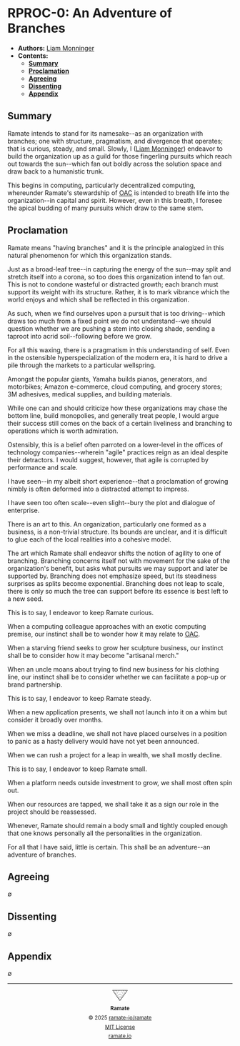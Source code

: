 # RPROC-0: An Adventure of Branches
- **Authors:** [Liam Monninger](mailto:liam@ramate.io)
- **Contents:**
  - **[Summary](#summary)**
  - **[Proclamation](#proclamation)**
  - **[Agreeing](#agreeing)**
  - **[Dissenting](#dissenting)**
  - **[Appendix](#appendix)**

## Summary
Ramate intends to stand for its namesake--as an organization with branches; one with structure, pragmatism, and divergence that operates; that is curious, steady, and small. Slowly, I ([Liam Monninger](mailto:liam@ramate.io)) endeavor to build the organization up as a guild for those fingerling pursuits which reach out towards the sun--which fan out boldly across the solution space and draw back to a humanistic trunk.

This begins in computing, particularly decentralized computing, whereunder Ramate's stewardship of [OAC](https://github.com/ramate-io/oac) is intended to breath life into the organization--in capital and spirit. However, even in this breath, I foresee the apical budding of many pursuits which draw to the same stem.

## Proclamation
Ramate means "having branches" and it is the principle analogized in this natural phenomenon for which this organization stands.

Just as a broad-leaf tree--in capturing the energy of the sun--may split and stretch itself into a corona, so too does this organization intend to fan out. This is not to condone wasteful or distracted growth; each branch must support its weight with its structure. Rather, it is to mark vibrance which the world enjoys and which shall be reflected in this organization.

As such, when we find ourselves upon a pursuit that is too driving--which draws too much from a fixed point we do not understand--we should question whether we are pushing a stem into closing shade, sending a taproot into acrid soil--following before we grow.

For all this waxing, there is a pragmatism in this understanding of self. Even in the ostensible hyperspecialization of the modern era, it is hard to drive a pile through the markets to a particular wellspring.

Amongst the popular giants, Yamaha builds pianos, generators, and motorbikes; Amazon e-commerce, cloud computing, and grocery stores; 3M adhesives, medical supplies, and building materials.

While one can and should criticize how these organizations may chase the bottom line, build monopolies, and generally treat people, I would argue their success still comes on the back of a certain liveliness and branching to operations which is worth admiration.

Ostensibly, this is a belief often parroted on a lower-level in the offices of technology companies--wherein "agile" practices reign as an ideal despite their detractors. I would suggest, however, that agile is corrupted by performance and scale.

I have seen--in my albeit short experience--that a proclamation of growing nimbly is often deformed into a distracted attempt to impress.

I have seen too often scale--even slight--bury the plot and dialogue of enterprise.

There is an art to this. An organization, particularly one formed as a business, is a non-trivial structure. Its bounds are unclear, and it is difficult to glue each of the local realities into a cohesive model.

The art which Ramate shall endeavor shifts the notion of agility to one of branching. Branching concerns itself not with movement for the sake of the organization's benefit, but asks what pursuits we may support and later be supported by. Branching does not emphasize
speed, but its steadiness surprises as splits become exponential. Branching does not leap to scale, there is only so much the tree can support before its essence is best left to a new seed.

This is to say, I endeavor to keep Ramate curious.

When a computing colleague approaches with an exotic computing premise, our instinct shall be to wonder how it may relate to [OAC](https://github.com/ramate-io/oac).

When a starving friend seeks to grow her sculpture business, our instinct shall be to consider how it may become "artisanal merch."

When an uncle moans about trying to find new business for his clothing line, our instinct shall be to consider whether we can facilitate a pop-up or brand partnership.

This is to say, I endeavor to keep Ramate steady.

When a new application presents, we shall not launch into it on a whim but consider it broadly over months.

When we miss a deadline, we shall not have placed ourselves in a position to panic as a hasty delivery would have not yet been announced.

When we can rush a project for a leap in wealth, we shall mostly decline.

This is to say, I endeavor to keep Ramate small.

When a platform needs outside investment to grow, we shall most often spin out.

When our resources are tapped, we shall take it as a sign our role in the project should be reassessed.

Whenever, Ramate should remain a body small and tightly coupled enough that one knows personally all the personalities in the organization.

For all that I have said, little is certain. This shall be an adventure--an adventure of branches.

## Agreeing
$\emptyset$

## Dissenting
$\emptyset$

## Appendix
$\emptyset$

<!--RAMATE FOOTER: DO NOT REMOVE THIS LINE-->
---

<div align="center">
  <a href="https://github.com/ramate-io/oac">
    <picture>
      <source srcset="/assets/ramate-inverted-transparent.png" media="(prefers-color-scheme: dark)">
      <img height="24" src="/assets/ramate-transparent.png" alt="Ramate"/>
    </picture>
  </a>
  <br/>
  <sub>
    <b>Ramate</b>
    <br/>
    &copy; 2025 <a href="https://github.com/ramate-io/ramate">ramate-io/ramate</a>
    <br/>
    <a href="https://github.com/ramate-io/ramate/blob/main/LICENSE">MIT License</a>
    <br/>
    <a href="https://www.ramate.io">ramate.io</a>
  </sub>
</div>
